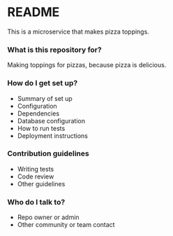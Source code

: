 # README #

This is a microservice that makes pizza toppings.

### What is this repository for? ###

Making toppings for pizzas, because pizza is delicious.

### How do I get set up? ###

* Summary of set up
* Configuration
* Dependencies
* Database configuration
* How to run tests
* Deployment instructions

### Contribution guidelines ###

* Writing tests
* Code review
* Other guidelines

### Who do I talk to? ###

* Repo owner or admin
* Other community or team contact